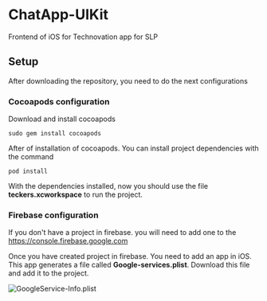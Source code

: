 # ChatApp-UIKit

Frontend of iOS for Technovation app for SLP

## **Setup**

After downloading the repository, you need to do the next configurations 

### **Cocoapods configuration**

Download and install cocoapods 

```sudo gem install cocoapods```

After of installation of cocoapods. You can install project dependencies with the command

```pod install```

With the dependencies installed, now you should use the file **teckers.xcworkspace**  to run the project.

### **Firebase configuration** 

If you don't have a project in firebase. you will need to add one to the https://console.firebase.google.com

Once you have created project in firebase. You need to add an app in iOS. This app generates a file called **Google-services.plist**. Download this file and add it to the project. 

![GoogleService-Info.plist](AddGoogleServices.png)
